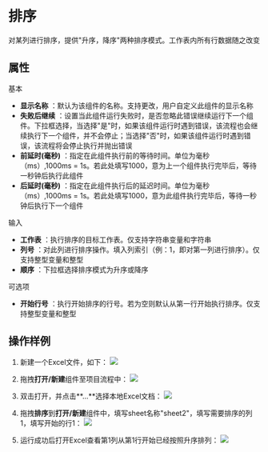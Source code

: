 # 排序

对某列进行排序，提供&quot;升序，降序&quot;两种排序模式。工作表内所有行数据随之改变

## 属性
基本
- **显示名称** ：默认为该组件的名称。支持更改，用户自定义此组件的显示名称
- **失败后继续** ：设置当此组件运行失败时，是否忽略此错误继续运行下一个组件。下拉框选择，当选择"是"时，如果该组件运行时遇到错误，该流程也会继续执行下一个组件，并不会停止；当选择"否"时，如果该组件运行时遇到错误，该流程将会停止执行并抛出错误
- **前延时(毫秒)** ：指定在此组件执行前的等待时间。单位为毫秒（ms）,1000ms = 1s。若此处填写1000，意为上一个组件执行完毕后，等待一秒钟后执行此组件
- **后延时(毫秒)** ：指定在此组件执行后的延迟时间。单位为毫秒（ms）,1000ms = 1s。若此处填写1000，意为此组件执行完毕后，等待一秒钟后执行下一个组件


输入

- **工作表** ：执行排序的目标工作表。仅支持字符串变量和字符串
- **列号** ：对此列进行排序操作。填入列索引（例：1，即对第一列进行排序）。仅支持整型变量和整型
- **顺序** ：下拉框选择排序模式为升序或降序

可选项

- **开始行号** ：执行开始排序的行号。若为空则默认从第一行开始执行排序。仅支持整型变量和整型

## 操作样例

1. 新建一个Excel文件，如下：
![](https://docimages.blob.core.chinacloudapi.cn/images/Activities/Sort1.png)

2. 拖拽**打开/新建**组件至项目流程中：
![](https://docimages.blob.core.chinacloudapi.cn/images/Activities/OpenExcel1.png)

3. 双击打开，并点击**...**选择本地Excel文档：
![](https://docimages.blob.core.chinacloudapi.cn/images/Activities/OpenExcel2.png)

4. 拖拽**排序**到**打开/新建**组件中，填写sheet名称"sheet2"，填写需要排序的列1，填写开始的行1：
![](https://docimages.blob.core.chinacloudapi.cn/images/Activities/Sort2.png)

5. 运行成功后打开Excel查看第1列从第1行开始已经按照升序排列：
![](https://docimages.blob.core.chinacloudapi.cn/images/Activities/Sort3.png)
